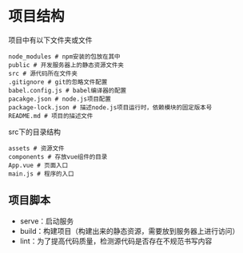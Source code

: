 # 项目结构
   
项目中有以下文件夹或文件

```shell script
node_modules # npm安装的包放在其中
public # 开发服务器上的静态资源文件夹
src # 源代码所在文件夹
.gitignore # git的忽略文件配置
babel.config.js # babel编译器的配置
pacakge.json # node.js项目配置
package-lock.json # 描述node.js项目运行时，依赖模块的固定版本号
README.md # 项目的描述文件
```

src下的目录结构
```shell script
assets # 资源文件
components # 存放vue组件的目录
App.vue # 页面入口
main.js # 程序的入口
```

## 项目脚本
- serve：启动服务
- build：构建项目（构建出来的静态资源，需要放到服务器上进行访问）
- lint：为了提高代码质量，检测源代码是否存在不规范书写内容